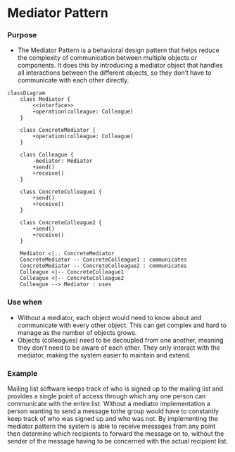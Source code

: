 # Mediator Pattern


### Purpose

- The Mediator Pattern is a behavioral design pattern that helps reduce the complexity of communication between multiple objects or components. It does this by introducing a mediator object that handles all interactions between the different objects, so they don’t have to communicate with each other directly.

```mermaid
classDiagram
    class Mediator {
        <<interface>>
        +operation(colleague: Colleague)
    }

    class ConcreteMediator {
        +operation(colleague: Colleague)
    }

    class Colleague {
        -mediator: Mediator
        +send()
        +receive()
    }

    class ConcreteColleague1 {
        +send()
        +receive()
    }

    class ConcreteColleague2 {
        +send()
        +receive()
    }

    Mediator <|.. ConcreteMediator
    ConcreteMediator -- ConcreteColleague1 : communicates
    ConcreteMediator -- ConcreteColleague2 : communicates
    Colleague <|-- ConcreteColleague1
    Colleague <|-- ConcreteColleague2
    Colleague --> Mediator : uses

```


### Use when

- Without a mediator, each object would need to know about and communicate with every other object. This can get complex and hard to manage as the number of objects grows.
- Objects (colleagues) need to be decoupled from one another, meaning they don’t need to be aware of each other. They only interact with the mediator, making the system easier to maintain and extend.

### Example


Mailing list software keeps track of who is signed up to the mailing list and provides a single point of access through which any one person can communicate with the entire list. Without a mediator implementation a person wanting to send a message tothe group would have to constantly keep track of who was signed up and who was not. By implementing the mediator pattern the system is able to receive messages from any point then determine which recipients to forward the message on to, without the sender of the message having to be concerned with the actual recipient list.

